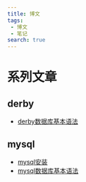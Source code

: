 ```yaml
---
title: 博文
tags:
 - 博文
 - 笔记
search: true
---
```


# 系列文章



## derby
- [derby数据库基本语法](./derby/derby.md)

## mysql
- [mysql安装](./mysql/mysql-install.md)
- [mysql数据库基本语法](./mysql/mysql.md)
